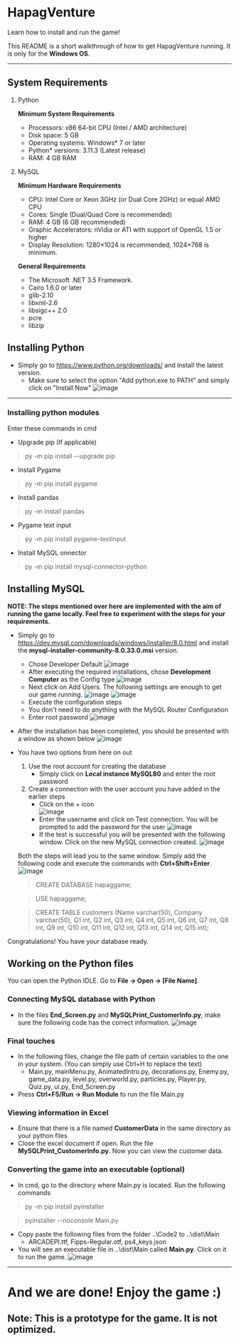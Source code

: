 # HapagVenture
Learn how to install and run the game! 

This README is a short walkthrough of how to get HapagVenture running. It is only for the **Windows OS**.

<hr/>

## System Requirements
1. Python
    
    <strong>Minimum System Requirements</strong>

    - Processors: x86 64-bit CPU (Intel / AMD architecture)
    - Disk space: 5 GB
    - Operating systems: Windows* 7 or later
    - Python* versions: 3.11.3 (Latest release)
    - RAM: 4 GB RAM


2. MySQL

    <strong>Minimum Hardware Requirements</strong>
    
    - CPU: Intel Core or Xeon 3GHz (or Dual Core 2GHz) or equal AMD CPU
    - Cores: Single (Dual/Quad Core is recommended)
    - RAM: 4 GB (6 GB recommended)
    - Graphic Accelerators: nVidia or ATI with support of OpenGL 1.5 or higher
    - Display Resolution: 1280×1024 is recommended, 1024×768 is minimum.
    
    <strong>General Requirements</strong>
    
    - The Microsoft .NET 3.5 Framework.
    - Cairo 1.6.0 or later
    - glib-2.10
    - libxml-2.6
    - libsigc++ 2.0
    - pcre
    - libzip 
  
## Installing Python
 - Simply go to https://www.python.org/downloads/ and install the latest version.
    - Make sure to select the option "Add python.exe to PATH" and simply click on "Install Now"
    ![image](https://github.com/Y0SH1J/HapagVenture/blob/main/1.PNG?raw=true)
    
 <hr/>
 
 ### Installing python modules
 Enter these commands in cmd
  - Upgrade pip (If applicable)
   > py -m pip install --upgrade pip
  - Install Pygame
   > py -m pip install pygame
  - Install pandas
  > py -m install pandas
  - Pygame text input
  > py -m pip install pygame-textinput
  - Install MySQL onnector
   > py -m pip install mysql-connector-python
 
 ## Installing MySQL
 **NOTE: The steps mentioned over here are implemented with the aim of running the game locally. Feel free to experiment with the steps for your requirements.**
 - Simply go to https://dev.mysql.com/downloads/windows/installer/8.0.html and install the **mysql-installer-community-8.0.33.0.msi** version.
    - Chose Developer Default
    ![image](https://github.com/Y0SH1J/HapagVenture/blob/main/2.PNG?raw=true)
    - After executing the required installations, chose **Development Computer** as the Config type
    ![image](https://github.com/Y0SH1J/HapagVenture/blob/main/3.PNG?raw=true)
    - Next click on Add Users. The following settings are enough to get our game running.
    ![image](https://github.com/Y0SH1J/HapagVenture/blob/main/4.PNG?raw=true)
    ![image](https://github.com/Y0SH1J/HapagVenture/blob/main/5.PNG?raw=true)
    - Execute the configuration steps
    - You don't need to do anything with the MySQL Router Configuration
    - Enter root password
    ![image](https://github.com/Y0SH1J/HapagVenture/blob/main/6.PNG?raw=true)
    
 - After the installation has been completed, you should be presented with a window as shown below
 ![image](https://github.com/Y0SH1J/HapagVenture/blob/main/7.PNG?raw=true)
 - You have two options from here on out
    1. Use the root account for creating the database
        - Simply click on **Local instance MySQL80** and enter the root password
    2. Create a connection with the user account you have added in the earlier steps
        - Click on the + icon <br/>
        ![image](https://github.com/Y0SH1J/HapagVenture/blob/main/8.PNG?raw=true)
        - Enter the username and click on Test connection. You will be prompted to add the password for the user
        ![image](https://github.com/Y0SH1J/HapagVenture/blob/main/9.PNG?raw=true)
        - If the test is successful you will be presented with the following window. Click on the new MySQL connection created.
        ![image](https://github.com/Y0SH1J/HapagVenture/blob/main/10.PNG?raw=true)
        
    Both the steps will lead you to the same window. Simply add the following code and execute the commands with **Ctrl+Shift+Enter**.
    ![image](https://github.com/Y0SH1J/HapagVenture/blob/main/11.PNG?raw=true)
    > CREATE DATABASE hapaggame;
    
    > USE hapaggame;
    
    > CREATE TABLE customers (Name varchar(50), Company varchar(50), Q1 int, Q2 int, Q3 int, Q4 int, Q5 int, Q6 int, Q7 int, Q8 int, Q9 int, Q10 int, Q11 int, Q12 int, Q13 int, Q14 int, Q15 int);

 Congratulations! You have your database ready.
 
 ## Working on the Python files
 You can open the Python IDLE. Go to **File -> Open -> [File Name]**.
 ### Connecting MySQL database with Python
 - In the files **End_Screen.py** and **MySQLPrint_CustomerInfo.py**, make sure the following code has the correct information.
 ![image](https://github.com/Y0SH1J/HapagVenture/blob/main/12.PNG?raw=true)

### Final touches
- In the following files, change the file path of certain variables to the one in your system. (You can simply use Ctrl+H to replace the text)   
    - Main.py, mainMenu.py, AnimatedIntro.py, decorations.py, Enemy.py, game_data.py, level.py, overworld.py, particles.py, Player.py, Quiz.py, ui.py, End_Screen.py
- Press **Ctrl+F5/Run -> Run Module** to run the file Main.py

### Viewing information in Excel
- Ensure that there is a file named **CustomerData** in the same directory as your python files
- Close the excel document if open. Run the file **MySQLPrint_CustomerInfo.py**. Now you can view the customer data.

### Converting the game into an executable (optional)
- In cmd, go to the directory where Main.py is located. Run the following commands
> py -m pip install pyinstaller

> pyinstaller --noconsole Main.py

- Copy paste the following files from the folder ..\Code2 to ..\dist\Main
    - ARCADEPI.ttf, Fipps-Regular.otf, ps4_keys.json
- You will see an executable file in ..\dist\Main called **Main.py**. Click on it to run the game.
    ![image](https://github.com/Y0SH1J/HapagVenture/blob/main/13.PNG?raw=true)
 
<hr/>

# And we are done! Enjoy the game :) 
## Note: This is a prototype for the game. It is not optimized.
